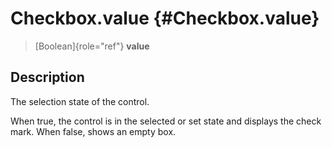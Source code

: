 Checkbox.value {#Checkbox.value}
==============

> [Boolean]{role="ref"} **value**

Description
-----------

The selection state of the control.

When true, the control is in the selected or set state and displays the
check mark. When false, shows an empty box.
